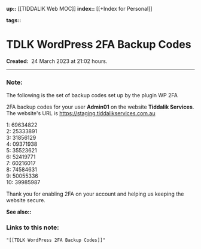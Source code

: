 **up::** [[TIDDALIK Web MOC]]
**index::** [[+Index for Personal]]
 

**tags::** 

# TDLK WordPress 2FA Backup Codes

**Created:**  24 March 2023 at  21:02 hours.

___
### Note:
The following is the set of backup codes set up by the plugin WP 2FA

2FA backup codes for your user **Admin01** on the website **Tiddalik Services**. The website's URL is https://staging.tiddalikservices.com.au

1: 69634822  
2: 25333891  
3: 31856129  
4: 09371938  
5: 35523621  
6: 52419771  
7: 60216017  
8: 74584631  
9: 50055336  
10: 39985987  

Thank you for enabling 2FA on your account and helping us keeping the website secure.


**See also::** 

### Links to this note:
```query
"[[TDLK WordPress 2FA Backup Codes]]"
```

